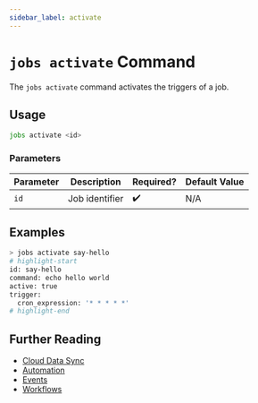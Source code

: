 ```yaml
---
sidebar_label: activate
---
```


# `jobs activate` Command

The `jobs activate` command activates the triggers of a job.

## Usage

```bash
jobs activate <id>
```

### Parameters

| Parameter | Description    | Required? | Default Value |
| --------- | -------------- | --------- | ------------- |
| `id`      | Job identifier | ✔️        | N/A           |

## Examples

```bash
> jobs activate say-hello
# highlight-start
​id: say-hello
​command: echo hello world
​active: true
​trigger:
​  cron_expression: '* * * * *'
# highlight-end
```

## Further Reading

- [Cloud Data Sync](../../../../concepts/cloud-data-sync/index.md)
- [Automation](../../../../concepts/automation/index.md)
- [Events](../../../events/index.md)
- [Workflows](../../../workflows/index.md)
